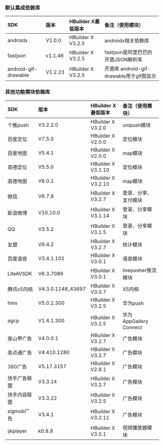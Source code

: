 
### 默认集成依赖库

|SDK|版本|HBuilder X最低版本|备注（使用模块）
|:----|:----|:----|:----
|androidx|V1.0.0|HBuilder X V3.2.5|androidx相关依赖库
|fastjson|v1.1.46|HBuilder X V3.2.5|fastjson是阿里巴巴的开源JSON解析库
|android-gif-drawable|V1.2.23|HBuilder X V3.2.5|开源库 android-gif-drawable用于gif图显示

### 其他功能模块依赖库

|SDK|版本|HBuilder X最低版本|备注（使用模块）
|:----|:----|:----|:----
|个推push|V3.2.2.0|HBuilder X V3.2.0|unipush模块
|百度定位|V7.5.0|HBuilder X V2.0.0|定位模块
|百度地图|V5.4.1|HBuilder X V2.0.0|map模块
|高德定位|V5.5.0|HBuilder X V3.1.10|定位模块
|高德地图|V8.0.1|HBuilder X V3.2.10|map模块
|微信|V6.7.9|HBuilder X V3.2.7|登录、分享、支付模块
|新浪微博|V10.10.0|HBuilder X V3.1.14|登录、分享模块
|QQ|V3.5.2|HBuilder X V3.1.5|登录、分享模块
|友盟|V9.4.2|HBuilder X V3.2.7|统计模块
|百度语音|V3.4.1.101|HBuilder X V3.0.1|语音模块
|LiteAVSDK|V6.3.7089|HBuilder X V3.0.1|livepusher推流模块
|腾讯x5内核|V4.3.0.1148_43697|HBuilder X V3.0.7|X5内核
|hms|V5.0.2.300|HBuilder X V3.2.5|华为push
|agcp|V1.4.1.300|HBuilder X V3.2.5|华为AppGallery Connect
|穿山甲广告|V4.0.0.1|HBuilder X V3.2.7|广告模块
|高点通广告|V4.410.1280|HBuilder X V3.2.7|广告模块
|360广告|V5.17.3157|HBuilder X V2.8.1|广告模块
|快手广告联盟|V3.3.14|HBuilder X V3.2.7|广告模块
|快手内容联盟|V3.3.22|HBuilder X V3.2.5|广告模块
|sigmob广告|V3.4.1|HBuilder X V3.2.11|广告模块
|ijkplayer|k0.8.8|HBuilder X V3.0.1|视频播放器模块